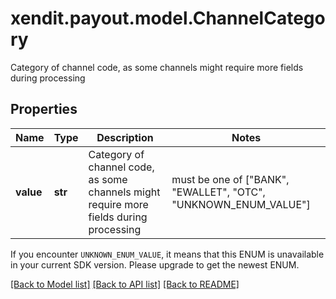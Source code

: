 # xendit.payout.model.ChannelCategory

Category of channel code, as some channels might require more fields during processing

## Properties
| Name | Type | Description | Notes |
| ------------ | ------------- | ------------- | ------------- |
| **value** | **str** | Category of channel code, as some channels might require more fields during processing |  must be one of ["BANK", "EWALLET", "OTC", "UNKNOWN_ENUM_VALUE"] |

If you encounter `UNKNOWN_ENUM_VALUE`, it means that this ENUM is unavailable in your current SDK version. Please upgrade to get the newest ENUM.

[[Back to Model list]](../README.md#documentation-for-models) [[Back to API list]](../README.md#documentation-for-api-endpoints) [[Back to README]](../README.md)


